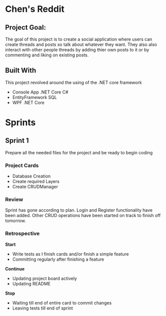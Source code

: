 # Chen's Reddit
## Project Goal:
The goal of this project is to create a social application where users can create threads and posts so talk about whatever they want. They also also interact with other people threads by adding thier own posts to it or by commenting and liking on existing posts.

## Built With
This project revolved around the using of the .NET core framework
 - Console App .NET Core C#
 - EntityFramework SQL
 - WPF .NET Core

# Sprints
## Sprint 1
Prepare all the needed files for the project and be ready to begin coding

### Project Cards
- Database Creation
- Create required Layers
- Create CRUDManager

### Review

Sprint has gone according to plan. Login and Register functionality have been added. Other CRUD operations have been started on track to finish off tomorrow.

### Retrospective
**Start**
- Write tests as I finish cards and/or finish a simple feature
- Committing regularly after finishing a feature

**Continue**
- Updating project board actively
- Updating README

**Stop**
- Waiting till end of entire card to commit changes
- Leaving tests till end of sprint

